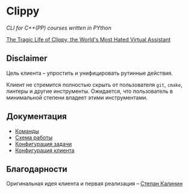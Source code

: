 # Clippy

_CLI for C++(PP) courses written in PYthon_

[The Tragic Life of Clippy, the World's Most Hated Virtual Assistant](https://www.mentalfloss.com/article/504767/tragic-life-clippy-worlds-most-hated-virtual-assistant)

## Disclaimer

Цель клиента – упростить и унифицировать рутинные действия.

Клиент не стремится полностью скрыть от пользователя `git`, `cmake`, линтеры и другие инструменты. Ожидается, что пользователь в минимальной степени владеет этими инструментами.

## Документация

- [Команды](docs/commands.md)
- [Схема работы](docs/diagram.png)
- [Конфигурация задачи](docs/task.md)
- [Конфигурация клиента](docs/config.md)

## Благодарности

Оригинальная идея клиента и первая реализация – [Степан Калинин](https://github.com/MrKaStep)


